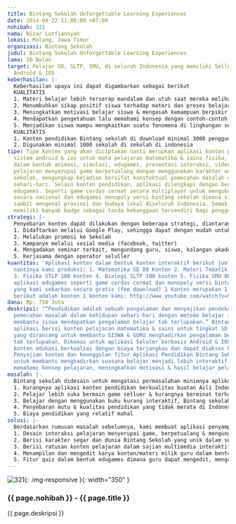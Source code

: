 ```yaml
---
title: Bintang Sekolah Unforgettable Learning Experiences
date: 2014-04-22 11:08:00 +07:00
nohibah: 321
nama: Nizar Lutfiansyah
lokasi: Malang, Jawa Timur
organisasi: Bintang Sekolah
judul: Bintang Sekolah Unforgettable Learning Experiences
lama: 10 Bulan
target: Pelajar SD, SLTP, SMU, di seluruh Indonesia yang memiliki Sellur berbasis
  Android & IOS
keberhasilan: |-
  Keberhasilan upaya ini dapat digambarkan sebagai berikut
  KUALITATIS
  1. Materi belajar lebih terserap mandalam dan utuh saat mereka melihat dan mengalami sendiri proses pendapatan pengetahuan dengan pembelajaran animatif
  2. Menumbuhkan sikap positif siswa terhadap materi dan proses belajar
  3. Meningkatkan motivasi belajar siswa & mengasah kemampuan berpikir analitis siswa.
  4. Mendapatkan pengetahuan lalu memahami konsep dengan contoh-contoh yang lebih nyata.
  5. Menjadikan siswa mampu mengkaitkan suatu fenomena di lingkungan sekitarnya dengan materi yang diperoleh
  KUALITATIS
  1. Konten pendidikan Bintang sekolah di download minimal 3000 pengguna dalam setiap bulan
  2. Digunakan minimal 1000 sekolah di sekolah di indonesia
tipe: Tipe konten yang akan diciptakan nanti merupkan aplikasi konten pendidikan untuk
  sistem android & ios untuk mata pelajaran matematika & sains fisika, biologi, kimia
  dalam bentuk animasi, simulasi, edugames, presentasi interaksi, video edukasi. Desain
  pelajaran menyerupai game berpetualang dengan menggunakan karakter unik dunia bintang
  sekolah, mengungkap kejadian bersifat konstektual pemecahan masalah dalam kehidupan
  sehari-hari. Selain konten pendidikan, aplikasi dilengkapi dengan bermacam-macam
  edugames. Seperti game cerdas cermat secara multiplayer untuk mengukur hasil belajar
  secara nasional dan edugames monopoly versi bintang sekolah dimana siswa akan belajar
  sambil mengenal provinsi dan budaya lokal diseluruh Indonesia. Semakin pintar akan
  memiliki banyak badge sebagai tanda kebanggaan tersendiri bagi pengguna.
strategi: |-
  Penyebaran konten dapat dilakukan dengan beberapa strategi, diantaranya adalah.
  1. Didaftarkan melalui Google Play, sehingga dapat dengan mudah untuk di download (aplikasi gratis untuk di download, namun apabila menginginkan konten lebih dikenakan biaya tambahan dengan menggunakan sistem potong pulsa)
  2. Melalukan promosi ke Sekolah
  3. Kampanye melalui sosial media (facebook, twitter)
  4. Mengadakan seminar terkait, mengundang guru, siswa, kalangan akademisi
  5. Kerjasama dengan operator seluller
kuantitas: 'Aplikasi konten dalam bentuk konten interaktif berikut jumlah konten yang
  nantinya kami produksi: 1. Matematika SD 88 Konten 2. Materi Tematik SD 300 Konten
  3. Fisika STLP 100 Konten 4. Biologi SLTP 100 konten 5. Fisika SMU 80 Konten Terdapat
  aplikasi edugames seperti game cerdas cermat dan monopoly versi bintang sekolah
  yang kami sebarkan secara gratis (fee download) 1 Konten merupakan 1 bab/pokok bahasan,
  berikut adalah konten 1 konten kami: http://www.youtube.com/watch?v=SSV66QiAOik'
dana: Rp. 750 Juta
deskripsi: "“Pendidikan adalah sebuah pengalaman dan menyajikan pendekatan kontekstual
  pemecahan masalah dalam kehidupan sehari-hari dengan metode belajar inovatif akan
  membantu siswa mendapatkan pengalaman belajar tak terlupakan.” Bintang Sekolah merupakan
  aplikasi berisi konten pelajaran matematika & sains untuk tingkat SD, SLTP & SMU
  yang dirancang untuk membantu SISWA & GURU menghadirkan pengalaman belajar yang
  tak terlupakan. Dikemas untuk aplikasi Seluler berbasis Android & IOS untuk menghadirkan
  konten edukasi berkualias dengan biaya terjangkau dan dapat diakses kapanpun & dimanapun.
  Penyajian konten dan keunggulan fitur Aplikasi Pendidikan Bintang Sekolah dirancang
  untuk membantu menghadirkan suasana belajar menjadi lebih interaktif, sehingga mempermudah
  memahami konsep pelajaran, meningkatkan motivasi & hasil belajar pelajar."
masalah: |-
  Bintang sekolah didesain untuk mengatasi permasalahan minimnya aplikasi selluer pembelajaran dengan konten yang bagus, baik dari segi materi, fitur, maupun tampilan, kebanyakan yang sudah ada hanya memindah buku kedalam komputer, berupa teks-teks dan gambar statis yang membosankan. Berikut adalah permasalahan yang ingin kami atasi:
  1. Kurangnya aplikasi konten pendidikan berkualitas buatan Asli Indonesia berbasis selluer, yang bisa digunakan sebagai bahan ajar utama dalam proses pemberian materi kepada siswa
  2. Pelajar lebih suka bermain game selluer & kurangnya berminat terhadap aplikasi pendidikan karena kebayakan yang sudah ada membosankan dan kurang menantang
  3. Belajar dengan menggunakan buku kurang interaktif, Bintang sekolah merupakan sarana untuk menyampaikan konsep dengan lebih mudah dan nyata melalui ilustrasi yang relevan
  4. Penyebaran mutu & kualitas pendidikan yang tidak merata di Indonesia
  5. Biaya pendidikan yang relatif mahal
solusi: |-
  Berdasarkan rumusan masalah sebelumnya, kami membuat aplikasi penyampaian konten pendidikan untuk mata pelajaran matematika & sains (fisika, biologi, kimia) melalui perangkat selluer berbasis Android dan IOS. Berikut keunggulan aplikasi konten yang kami berikan:
  1. Desain interaksi pelajaran menyerupai game, berpetualang & mengungkap kejadian bersifat konstektual pemecahan masalah dalam kehidupan sehari-hari
  2. Berisi karakter segar dan dunia Bintang Sekolah yang unik dalam setiap chapter untuk memahami penyelesaian suatu masalah dengan cara yang menyenangkan dan tidak membosankan.
  3. Berisi ratusan konten pelajaran dalam sajian multimedia interaktif, simulasi, penerapan konsep mindmap & sesuai standart kurikulum 2013
  4. Menampilan dan mengedit karya konten/materi milik guru dalam bentuk slide presentasi, video, animasi & sound
  5. Fitur quiz dalam bentuk edugames dimana guru dapat mengedit, mengatur waktu dan mengubah soal sendiri untuk membiasakan siswa menghadapi ujian
---
```


![321](/static/img/hibahcms/321.png){: .img-responsive }{: width="350" }

### {{ page.nohibah }} - {{ page.title }}

{{ page.deskripsi }}
